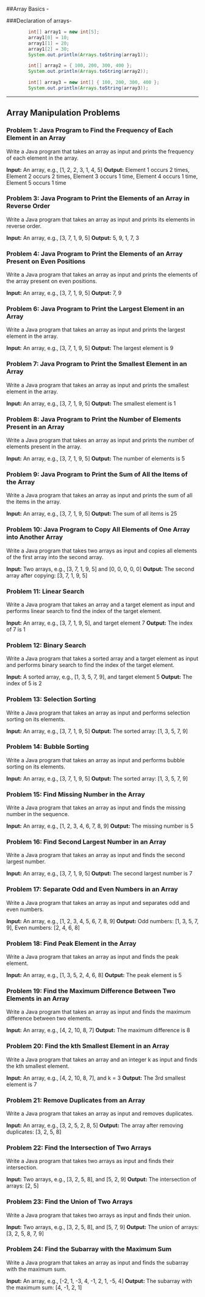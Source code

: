 ##Array Basics - 

###Declaration of arrays- 
```java
		int[] array1 = new int[5];
		array1[0] = 10;
		array1[1] = 20;
		array1[2] = 30;
		System.out.println(Arrays.toString(array1));

		int[] array2 = { 100, 200, 300, 400 };
		System.out.println(Arrays.toString(array2));

		int[] array3 = new int[] { 100, 200, 300, 400 };
		System.out.println(Arrays.toString(array3));
```
---		
		
## Array Manipulation Problems

### Problem 1: Java Program to Find the Frequency of Each Element in an Array
Write a Java program that takes an array as input and prints the frequency of each element in the array.

**Input:** An array, e.g., [1, 2, 2, 3, 1, 4, 5]
**Output:** Element 1 occurs 2 times, Element 2 occurs 2 times, Element 3 occurs 1 time, Element 4 occurs 1 time, Element 5 occurs 1 time

### Problem 3: Java Program to Print the Elements of an Array in Reverse Order
Write a Java program that takes an array as input and prints its elements in reverse order.

**Input:** An array, e.g., [3, 7, 1, 9, 5]
**Output:** 5, 9, 1, 7, 3

### Problem 4: Java Program to Print the Elements of an Array Present on Even Positions
Write a Java program that takes an array as input and prints the elements of the array present on even positions.

**Input:** An array, e.g., [3, 7, 1, 9, 5]
**Output:** 7, 9

### Problem 6: Java Program to Print the Largest Element in an Array
Write a Java program that takes an array as input and prints the largest element in the array.

**Input:** An array, e.g., [3, 7, 1, 9, 5]
**Output:** The largest element is 9

### Problem 7: Java Program to Print the Smallest Element in an Array
Write a Java program that takes an array as input and prints the smallest element in the array.

**Input:** An array, e.g., [3, 7, 1, 9, 5]
**Output:** The smallest element is 1

### Problem 8: Java Program to Print the Number of Elements Present in an Array
Write a Java program that takes an array as input and prints the number of elements present in the array.

**Input:** An array, e.g., [3, 7, 1, 9, 5]
**Output:** The number of elements is 5

### Problem 9: Java Program to Print the Sum of All the Items of the Array
Write a Java program that takes an array as input and prints the sum of all the items in the array.

**Input:** An array, e.g., [3, 7, 1, 9, 5]
**Output:** The sum of all items is 25

### Problem 10: Java Program to Copy All Elements of One Array into Another Array
Write a Java program that takes two arrays as input and copies all elements of the first array into the second array.

**Input:** Two arrays, e.g., [3, 7, 1, 9, 5] and [0, 0, 0, 0, 0]
**Output:** The second array after copying: [3, 7, 1, 9, 5]

### Problem 11: Linear Search
Write a Java program that takes an array and a target element as input and performs linear search to find the index of the target element.

**Input:** An array, e.g., [3, 7, 1, 9, 5], and target element 7
**Output:** The index of 7 is 1

### Problem 12: Binary Search
Write a Java program that takes a sorted array and a target element as input and performs binary search to find the index of the target element.

**Input:** A sorted array, e.g., [1, 3, 5, 7, 9], and target element 5
**Output:** The index of 5 is 2

### Problem 13: Selection Sorting
Write a Java program that takes an array as input and performs selection sorting on its elements.

**Input:** An array, e.g., [3, 7, 1, 9, 5]
**Output:** The sorted array: [1, 3, 5, 7, 9]

### Problem 14: Bubble Sorting
Write a Java program that takes an array as input and performs bubble sorting on its elements.

**Input:** An array, e.g., [3, 7, 1, 9, 5]
**Output:** The sorted array: [1, 3, 5, 7, 9]

### Problem 15: Find Missing Number in the Array
Write a Java program that takes an array as input and finds the missing number in the sequence.

**Input:** An array, e.g., [1, 2, 3, 4, 6, 7, 8, 9]
**Output:** The missing number is 5

### Problem 16: Find Second Largest Number in an Array
Write a Java program that takes an array as input and finds the second largest number.

**Input:** An array, e.g., [3, 7, 1, 9, 5]
**Output:** The second largest number is 7

### Problem 17: Separate Odd and Even Numbers in an Array
Write a Java program that takes an array as input and separates odd and even numbers.

**Input:** An array, e.g., [1, 2, 3, 4, 5, 6, 7, 8, 9]
**Output:** Odd numbers: [1, 3, 5, 7, 9], Even numbers: [2, 4, 6, 8]

### Problem 18: Find Peak Element in the Array
Write a Java program that takes an array as input and finds the peak element.

**Input:** An array, e.g., [1, 3, 5, 2, 4, 6, 8]
**Output:** The peak element is 5

### Problem 19: Find the Maximum Difference Between Two Elements in an Array
Write a Java program that takes an array as input and finds the maximum difference between two elements.

**Input:** An array, e.g., [4, 2, 10, 8, 7]
**Output:** The maximum difference is 8

### Problem 20: Find the kth Smallest Element in an Array
Write a Java program that takes an array and an integer k as input and finds the kth smallest element.

**Input:** An array, e.g., [4, 2, 10, 8, 7], and k = 3
**Output:** The 3rd smallest element is 7

### Problem 21: Remove Duplicates from an Array
Write a Java program that takes an array as input and removes duplicates.

**Input:** An array, e.g., [3, 2, 5, 2, 8, 5]
**Output:** The array after removing duplicates: [3, 2, 5, 8]

### Problem 22: Find the Intersection of Two Arrays
Write a Java program that takes two arrays as input and finds their intersection.

**Input:** Two arrays, e.g., [3, 2, 5, 8], and [5, 2, 9]
**Output:** The intersection of arrays: [2, 5]

### Problem 23: Find the Union of Two Arrays
Write a Java program that takes two arrays as input and finds their union.

**Input:** Two arrays, e.g., [3, 2, 5, 8], and [5, 7, 9]
**Output:** The union of arrays: [3, 2, 5, 8, 7, 9]

### Problem 24: Find the Subarray with the Maximum Sum
Write a Java program that takes an array as input and finds the subarray with the maximum sum.

**Input:** An array, e.g., [-2, 1, -3, 4, -1, 2, 1, -5, 4]
**Output:** The subarray with the maximum sum: [4, -1, 2, 1]
